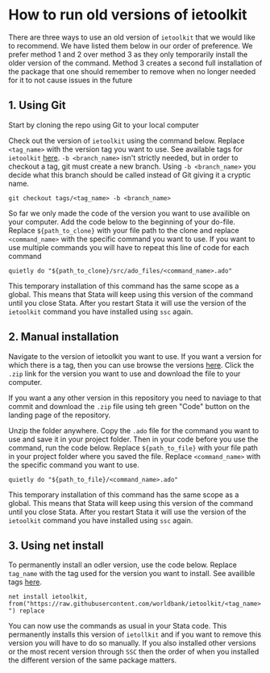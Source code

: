 # How to run old versions of ietoolkit

There are three ways to use an old version of `ietoolkit` that we would like to recommend. 
We have listed them below in our order of preference. 
We prefer method 1 and 2 over method 3 as they only temporarily install the older version of the command. 
Method 3 creates a second full installation of the package that one should remember to remove 
when no longer needed for it to not cause issues in the future

## 1. Using Git

Start by cloning the repo using Git to your local computer

Check out the version of `ietoolkit` using the command below.
Replace `<tag_name>` with the version tag you want to use.
See available tags for `ietoolkit` [here](https://github.com/worldbank/ietoolkit/tags).
`-b <branch_name>` isn't strictly needed,
but in order to checkout a tag,
git must create a new branch.
Using `-b <branch_name>` you decide what this branch should be called
 instead of Git giving it a cryptic name.

```git checkout tags/<tag_name> -b <branch_name>```

So far we only made the code of the version you want to use availible on your computer. 
Add the code below to the beginning of your do-file. 
Replace `${path_to_clone}` with your file path to the clone and 
replace `<command_name>` with the specific command you want to use. 
If you want to use multiple commands you will have to repeat this line of code for each command

```quietly do "${path_to_clone}/src/ado_files/<command_name>.ado"```

This temporary installation of this command has the same scope as a global.
This means that Stata will keep using this version of the command until you close Stata.
After you restart Stata it will use the version of the `ietoolkit` command
you have installed using `ssc` again.

## 2. Manual installation

Navigate to the version of ietoolkit you want to use.
If you want a version for which there is a tag, 
then you can use browse the versions [here](https://github.com/worldbank/ietoolkit/tags).
Click the `.zip` link for the version you want to use and 
download the file to your computer.

If you want a any other version in this repository you need to naviage to that commit 
and download the `.zip` file using teh green "Code" button on the landing page of the repository.

Unzip the folder anywhere. Copy the `.ado` file for the command you want to use and save it in your project folder.
Then in your code before you use the command, run the code below.
Replace `${path_to_file}` with your file path in your project folder where you saved the file. 
Replace `<command_name>` with the specific command you want to use. 

```quietly do "${path_to_file}/<command_name>.ado"```

This temporary installation of this command has the same scope as a global.
This means that Stata will keep using this version of the command until you close Stata.
After you restart Stata it will use the version of the `ietoolkit` command
you have installed using `ssc` again.

## 3. Using net install

To permanently install an odler version, use the code below. 
Replace `tag_name` with the tag used for the version you want to install. 
See availible tags [here](https://github.com/worldbank/ietoolkit/tags).

```net install ietoolkit, from("https://raw.githubusercontent.com/worldbank/ietoolkit/<tag_name>") replace```

You can now use the commands as usual in your Stata code. 
This permanently installs this version of `ietollkit`
and if you want to remove this version you will have to do so manually.
If you also installed other versions or the most recent version through `SSC`
then the order of when you installed the different version of the same package matters.


